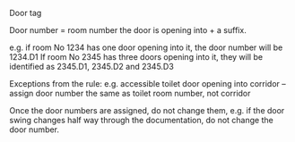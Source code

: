 <span class="caps">Door tag</span>

Door number = room number the door is opening into + a suffix.

e.g. if room No 1234 has one door opening into it, the door number will be 1234.D1 If room No 2345 has three doors opening into it, they will be identified as 2345.D1, 2345.D2 and 2345.D3

Exceptions from the rule: e.g. accessible toilet door opening into corridor – assign door number the same as toilet room number, not corridor

Once the door numbers are assigned, do not change them, e.g. if the door swing changes half way through the documentation, do not change the door number.